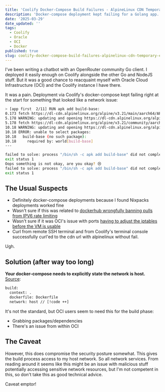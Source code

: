 ```yaml
---
title: 'Coolify Docker-Compose Build Failures - AlpineLinux CDN Temporary Error'
description: 'Docker-compose deployment kept failing for a Golang app.'
date: '2025-03-29'
date_updated: ''
tags:
  - Coolify
  - Oracle
  - OCI
  - Docker
published: true
slug: coolify-docker-compose-build-failures-alpinelinux-cdn-temporary-error
---
```


I've been writing a chatbot with an OpenRouter community Go client. I deployed it easily enough on Coolify alongside the other Go and NodeJS stuff. But it was a good chance to reacquaint myself with Oracle Cloud Infrastructure (OCI) and the Coolify instance I have there.

It was a pain. Deployment via Coolify's docker-compose kept failing right at the start for something that looked like a network issue:

```bash
> [app first  2/11] RUN apk add build-base:
0.173 fetch https://dl-cdn.alpinelinux.org/alpine/v3.21/main/aarch64/APKINDEX.tar.gz
5.178 WARNING: updating and opening https://dl-cdn.alpinelinux.org/alpine/v3.21/main: temporary error (try again later)
5.178 fetch https://dl-cdn.alpinelinux.org/alpine/v3.21/community/aarch64/APKINDEX.tar.gz
10.18 WARNING: updating and opening https://dl-cdn.alpinelinux.org/alpine/v3.21/community: temporary error (try again later)
10.18 ERROR: unable to select packages:
10.18   build-base (no such package):
10.18     required by: world[build-base]
---

failed to solve: process "/bin/sh -c apk add build-base" did not complete successfully: exit code: 1
exit status 1
Oops something is not okay, are you okay? 😢
failed to solve: process "/bin/sh -c apk add build-base" did not complete successfully: exit code: 1
exit status 1
```

## The Usual Suspects

- Definitely docker-compose deployments because I found Nixpacks deployments worked fine
- Wasn't sure if this was related to [dockerhub wrongfully banning pulls from IPV6 rate limiting](https://github.com/docker/hub-feedback/issues/2421)
- Wasn't sure if it was OCI's issue with ports [having to adjust the iptables before the VM is usable](https://www.reddit.com/r/oraclecloud/comments/r8lkf7/a_quick_tips_to_people_who_are_having_issue/)
- Curl from remote SSH terminal and from Coolify's terminal console successfully curl'ed to the cdn url with alpinelinux without fail.

Ugh.

## Solution (after way too long)

**Your docker-compose needs to explicitly state the network is host.** [Source](https://stackoverflow.com/questions/74288981/docker-build-error-https-dl-cdn-alpinelinux-org-alpine-v3-14-community-tempo):

```dockerfile
build:
  context: .
  dockerfile: Dockerfile
  network: host // [!code ++]
```

It's not the standard, but OCI users seem to need this for the build phase:

- Grabbing packages/dependencies
- There's an issue from within OCI

## The Caveat

However, this does compromise the security posture somewhat. This gives the build process access to my host network. So all network services. From reading around it seems like this might be an issue with malicious stuff potentially accessing sensitive network resources, but I'm not competent in this, so don't take this as good technical advice.

Caveat emptor!
